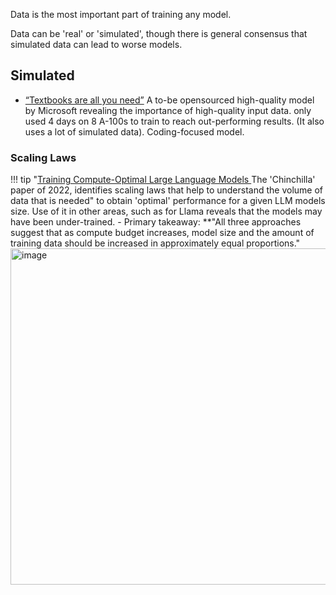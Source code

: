 Data is the most important part of training any model. 

Data can be 'real' or 'simulated', though there is general consensus that simulated data can lead to worse models. 

## Simulated

- [“Textbooks are all you need”](https://arxiv.org/pdf/2306.11644.pdf) A to-be opensourced high-quality model by Microsoft revealing the importance of high-quality input data. only used 4 days on 8 A-100s to train to reach out-performing results. (It also uses a lot of simulated data). Coding-focused model. 

### Scaling Laws
!!! tip "[Training Compute-Optimal Large Language Models
](https://arxiv.org/abs/2203.15556) The 'Chinchilla' paper of 2022, identifies scaling laws that help to understand the volume of data that is needed"
    to obtain 'optimal' performance for a given LLM models size. Use of it in other areas, such as for Llama reveals that the models may have been under-trained.
    - Primary takeaway: **"All three approaches suggest that as compute budget increases, model size and the amount of training data should be increased in approximately equal proportions." 
    <img width="538" alt="image" src="https://github.com/ianderrington/genai/assets/76016868/d9243085-2db9-4ef2-91d7-83249fdd6c18">

